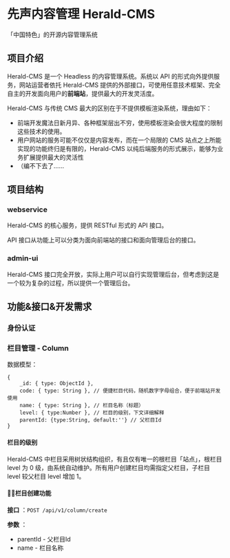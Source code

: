 # 先声内容管理 Herald-CMS

「中国特色」的开源内容管理系统

## 项目介绍

Herald-CMS 是一个 Headless 的内容管理系统。系统以 API 的形式向外提供服务，网站运营者依托 Herald-CMS 提供的外部接口，可使用任意技术框架、完全自主的开发面向用户的**前端站**，提供最大的开发灵活度。

Herald-CMS 与传统 CMS 最大的区别在于不提供模板渲染系统，理由如下：
* 前端开发魔法日新月异、各种框架层出不穷，使用模板渲染会很大程度的限制这些技术的使用。
* 用户网站的服务可能不仅仅是内容发布，而在一个局限的 CMS 站点之上所能实现的功能终归是有限的，Herald-CMS 以纯后端服务的形式展示，能够为业务扩展提供最大的灵活性
* （编不下去了……

## 项目结构

### webservice

Herald-CMS 的核心服务，提供 RESTful 形式的 API 接口。

API 接口从功能上可以分类为面向前端站的接口和面向管理后台的接口。

### admin-ui

Herald-CMS 接口完全开放，实际上用户可以自行实现管理后台，但考虑到这是一个较为复杂的过程，所以提供一个管理后台。

## 功能&接口&开发需求

### 身份认证

### 栏目管理 - Column

数据模型：

```
{
    _id: { type: ObjectId },
    code: { type: String }, // 便捷栏目代码，随机数字字母组合，便于前端站开发使用
    name: { type: String }, // 栏目名称（标题）
    level: { type:Number }, // 栏目的级别，下文详细解释
    parentId: {type:String, default:''} // 父栏目Id
}
```

#### 栏目的级别

Herald-CMS 中栏目采用树状结构组织，有且仅有唯一的根栏目「站点」，根栏目 level 为 0 级，由系统自动维护。所有用户创建栏目均需指定父栏目，子栏目 level 较父栏目 level 增加 1。

#### 栏目创建功能

**接口** ：`POST /api/v1/column/create`

**参数** ：

- parentId - 父栏目Id
- name - 栏目名称


